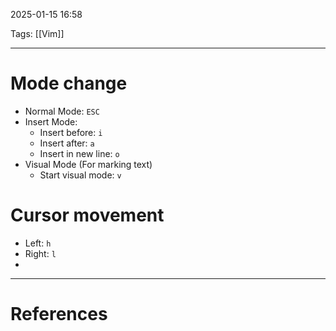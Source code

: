 2025-01-15 16:58

Tags: [[Vim]]  

---

# Mode change
- Normal Mode: `ESC`
- Insert Mode:
	- Insert before: `i`
	- Insert after: `a`
	- Insert in new line: `o`
- Visual Mode (For marking text)
	- Start visual mode: `v`
# Cursor movement
- Left: `h`
- Right: `l`
- 

---
# References